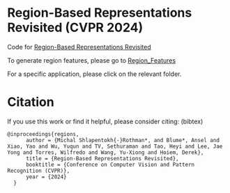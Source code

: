 # Region-Based Representations Revisited (CVPR 2024)

Code for [Region-Based Representations Revisited](https://arxiv.org/abs/2402.02352) 

To generate region features, please go to [Region_Features](region_features)

For a specific application, please click on the relevant folder.

# Citation
If you use this work or find it helpful, please consider citing: (bibtex)
```
@inproceedings{regions,
      author = {Michal Shlapentokh{-}Rothman*, and Blume*, Ansel and Xiao, Yao and Wu, Yuqun and TV, Sethuraman and Tao, Heyi and Lee, Jae Yong and Torres, Wilfredo and Wang, Yu-Xiong and Hoiem, Derek},
      title = {Region-Based Representations Revisited},
      booktitle = {Conference on Computer Vision and Pattern Recognition (CVPR)},
      year = {2024}
  }
```

